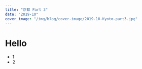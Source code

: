 ```yaml
---
title: "京都 Part 3"
date: "2019-10"
cover_image: "/img/blog/cover-image/2019-10-Kyoto-part3.jpg"
---
```

# Hello

* 1
* 2